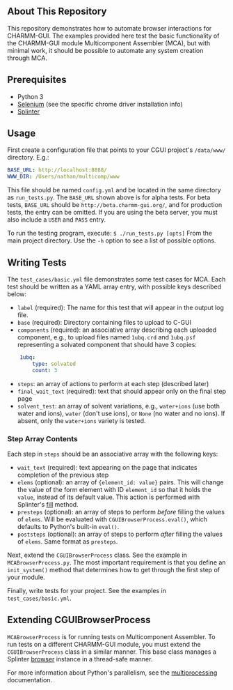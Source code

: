 ## About This Repository
This repository demonstrates how to automate browser interactions for CHARMM-GUI. The examples provided here test the 
basic functionality of the CHARMM-GUI module Multicomponent Assembler (MCA), but with minimal work, it should be 
possible to automate any system creation through MCA.

## Prerequisites
 - Python 3
 - [Selenium](https://splinter.readthedocs.io/en/latest/drivers/chrome.html) (see the specific chrome driver installation info)
 - [Splinter](https://splinter.readthedocs.io/en/latest/)

## Usage
First create a configuration file that points to your CGUI project's `/data/www/` directory. E.g.:
```yaml
BASE_URL: http://localhost:8888/
WWW_DIR: /Users/nathan/multicomp/www
```
This file should be named `config.yml` and be located in the same directory as `run_tests.py`. The `BASE_URL` shown 
above is for alpha tests. For beta tests, `BASE_URL` should be `http://beta.charmm-gui.org/`, and for production tests, the entry can be omitted. If you are using the beta server, you must also include a `USER` and `PASS` entry.

To run the testing program, execute:
`$ ./run_tests.py [opts]`
From the main project directory. Use the `-h` option to see a list of possible options.

## Writing Tests
The `test_cases/basic.yml` file demonstrates some test cases for MCA. Each test should be written as a YAML array entry, with possible keys described below:
 - `label` (required): The name for this test that will appear in the output log file.
 - `base` (required): Directory containing files to upload to C-GUI
 - `components` (required): an associative array describing each uploaded component, e.g., to upload files named `1ubq.crd` and `1ubq.psf` representing a solvated component that should have 3 copies:
```yaml
    1ubq:
        type: solvated
        count: 3
```
 - `steps`: an array of actions to perform at each step (described later)
 - `final_wait_text` (required): text that should appear only on the final step page
 - `solvent_test`: an array of solvent variations, e.g., `water+ions` (use both water and ions), `water` (don't use ions), or `None` (no water and no ions). If absent, only the `water+ions` variety is tested.

### Step Array Contents
Each step in `steps` should be an associative array with the following keys:
 - `wait_text` (required): text appearing on the page that indicates completion of the previous step
 - `elems` (optional): an array of `{element_id: value}` pairs. This will change the value of the form element with ID `element_id` so that it holds the `value`, instead of its default value. This action is performed with Splinter's [fill](https://splinter.readthedocs.io/en/latest/api/driver-and-element-api.html#splinter.driver.DriverAPI.fill) method.
 - `presteps` (optional): an array of steps to perform *before* filling the values of `elems`. Will be evaluated with `CGUIBrowserProcess.eval()`, which defaults to Python's built-in `eval()`.
 - `poststeps` (optional): an array of steps to perform *after* filling the values of `elems`. Same format as `presteps`.

Next, extend the `CGUIBrowserProcess` class. See the example in `MCABrowserProcess.py`. The most important requirement is that you define an `init_system()` method that determines how to get through the first step of your module.

Finally, write tests for your project. See the examples in `test_cases/basic.yml`.

## Extending CGUIBrowserProcess
`MCABrowserProcess` is for running tests on Multicomponent Assembler. To run tests on a different CHARMM-GUI module, 
you must extend the `CGUIBrowserProcess` class in a similar manner. This base class manages a 
Splinter [browser](https://splinter.readthedocs.io/en/latest/browser.html) instance in a thread-safe manner.

For more information about Python's parallelism, see the 
[multiprocessing](https://docs.python.org/3/library/multiprocessing.html) documentation.
